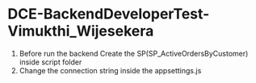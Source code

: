# DCE-BackendDeveloperTest-Vimukthi_Wijesekera

1. Before run the backend Create the SP(SP_ActiveOrdersByCustomer) inside script folder
2. Change the connection string inside the appsettings.js
